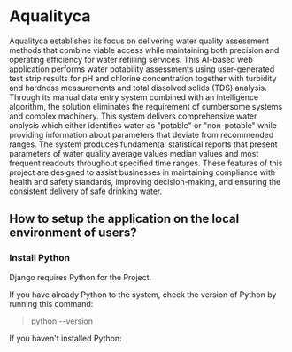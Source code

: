 # Aqualityca
Aqualityca establishes its focus on delivering water quality assessment methods that combine viable access while maintaining both precision and operating efficiency for water refilling services. This AI-based web application performs water potability assessments using user-generated test strip results for pH and chlorine concentration together with turbidity and hardness measurements and total dissolved solids (TDS) analysis. Through its manual data entry system combined with an intelligence algorithm, the solution eliminates the requirement of cumbersome systems and complex machinery. This system delivers comprehensive water analysis which either identifies water as "potable" or "non-potable" while providing information about parameters that deviate from recommended ranges. The system produces fundamental statistical reports that present parameters of water quality average values median values and most frequent readouts throughout specified time ranges. These features of this project are designed to assist businesses in maintaining compliance with health and safety standards, improving decision-making, and ensuring the consistent delivery of safe drinking water. 

## How to setup the application on the local environment of users? 
### Install Python
Django requires Python for the Project.

If you have already Python to the system, check the version of Python by running this command:
>python --version

If you haven't installed Python:
